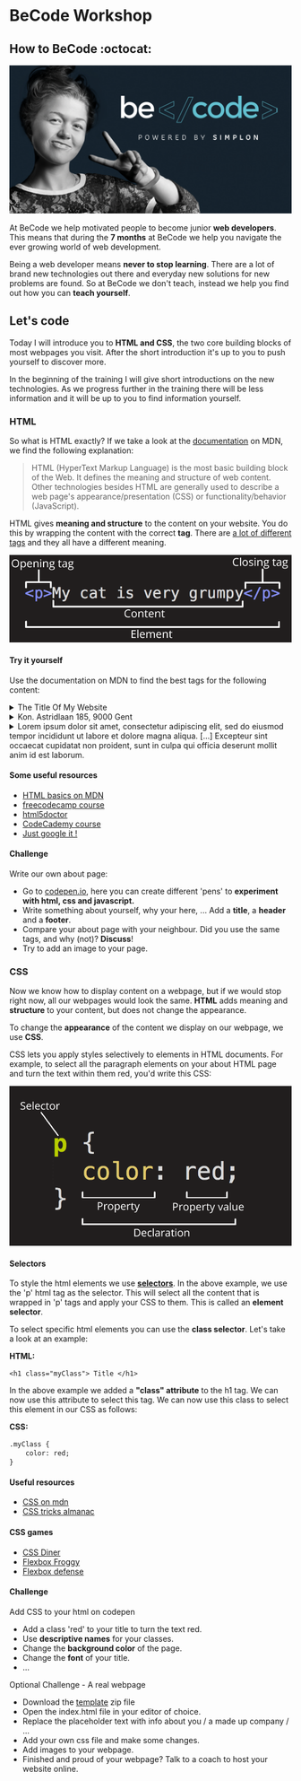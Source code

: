 # BeCode Workshop

## How to BeCode :octocat:

![becode](./images/spreadtheword.png)

At BeCode we help motivated people to become junior **web developers**.  
This means that during the **7 months** at BeCode we help you navigate the ever growing world of web development. 

Being a web developer means **never to stop learning**. There are a lot of brand new technologies out there and everyday new solutions for new problems are found. 
So at BeCode we don't teach, instead we help you find out how you can **teach yourself**.



## Let's code

Today I will introduce you to **HTML and CSS**, the two core building blocks of most webpages you visit. After the short introduction it's up to you to push yourself to discover more. 

In the beginning of the training I will give short introductions on the new technologies. As we progress further in the training there will be less information and it will be up to you to find information yourself.


### HTML

So what is HTML exactly? If we take a look at the [documentation](https://developer.mozilla.org/en-US/docs/Web/HTML) on MDN, we find the following explanation:

> HTML (HyperText Markup Language) is the most basic building block of the Web. It defines the meaning and structure of web content. Other technologies besides HTML are generally used to describe a web page's appearance/presentation (CSS) or functionality/behavior (JavaScript).

HTML gives **meaning and structure** to the content on your website. You do this by wrapping the content with the correct **tag**. There are [a lot of different tags](https://developer.mozilla.org/en-US/docs/Web/HTML/Element) and they all have a different meaning.

![anatomy of an HTML element](./images/grumpy-cat-small.png)

#### Try it yourself

Use the documentation on MDN to find the best tags for the following content:

<details><summary>The Title Of My Website</summary>

```
	<title>The Title Of My Website</title>
```

- The HTML title element defines the document's title that is shown in a browser's title bar or a page's tab.
</details>


<details><summary>Kon. Astridlaan 185, 9000 Gent</summary>

```
	<address>Kon. Astridlaan 185, 9000 Gent</address>
```

- The HTML address element indicates that the enclosed HTML provides contact information for a person or people, or for an organization.
</details>

<details><summary>Lorem ipsum dolor sit amet, consectetur adipiscing elit, sed do eiusmod tempor incididunt ut labore et dolore magna aliqua. [...] Excepteur sint occaecat cupidatat non proident, sunt in culpa qui officia deserunt mollit anim id est laborum.</summary>

```
	<p>Lorem ipsum dolor sit amet, consectetur adipiscing elit, sed do eiusmod tempor incididunt ut labore et dolore magna aliqua. [...] Excepteur sint occaecat cupidatat non proident, sunt in culpa qui officia deserunt mollit anim id est laborum.</p>
```

- The HTML p element represents a paragraph.
</details>


#### Some useful resources

- [HTML basics on MDN](https://developer.mozilla.org/en-US/docs/Learn/Getting_started_with_the_web/HTML_basics)
- [freecodecamp course](https://learn.freecodecamp.org/responsive-web-design/basic-html-and-html5)
- [html5doctor](http://html5doctor.com/)
- [CodeCademy course](https://www.codecademy.com/learn/learn-html)
- [Just google it !](google.com)

#### Challenge

Write our own about page:  
- Go to [codepen.io](https://codepen.io/pen), here you can create different 'pens' to **experiment with html, css and javascript.**  
- Write something about yourself, why your here, ... Add a **title**, a **header** and a **footer**.  
- Compare your about page with your neighbour. Did you use the same tags, and why (not)? **Discuss**!
- Try to add an image to your page.

### CSS

Now we know how to display content on a webpage, but if we would stop right now, all our webpages would look the same. **HTML** adds meaning and **structure** to your content, but does not change the appearance.

To change the **appearance** of the content we display on our webpage, we use **CSS**. 

CSS lets you apply styles selectively to elements in HTML documents. For example, to select all the paragraph elements on your about HTML page and turn the text within them red, you'd write this CSS:

![CSS](./images/css-declaration-small.png)

#### Selectors

To style the html elements we use [**selectors**](https://developer.mozilla.org/en-US/docs/Learn/CSS/Introduction_to_CSS/Selectors). In the above example, we use the 'p' html tag as the selector. This will select all the content that is wrapped in 'p' tags and apply your CSS to them. This is called an **element selector**.

To select specific html elements you can use the **class selector**. Let's take a look at an example:


**HTML:** 
```
<h1 class="myClass"> Title </h1>
```

In the above example we added a **"class" attribute** to the h1 tag. We can now use this attribute to select this tag. We can now use this class to select this element in our CSS as follows:

**CSS:**
```
.myClass {
	color: red;
}
```

#### Useful resources

- [CSS on mdn](https://developer.mozilla.org/en-US/docs/Learn/Getting_started_with_the_web/CSS_basics)
- [CSS tricks almanac](https://css-tricks.com/almanac/)

#### CSS games

- [CSS Diner](http://flukeout.github.io/)  
- [Flexbox Froggy](http://flexboxfroggy.com/#nl)
- [Flexbox defense](http://www.flexboxdefense.com/)


#### Challenge

Add CSS to your html on codepen

- Add a class 'red' to your title to turn the text red.
- Use **descriptive names** for your classes.  
- Change the **background color** of the page.  
- Change the **font** of your title.  
- ...

Optional Challenge - A real webpage

- Download the [template](./files/template.zip) zip file  
- Open the index.html file in your editor of choice.  
- Replace the placeholder text with info about you / a made up company / ...  
- Add your own css file and make some changes.  
- Add images to your webpage.
- Finished and proud of your webpage? Talk to a coach to host your website online.



